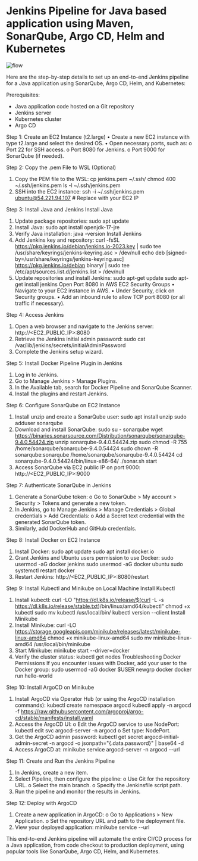 # Jenkins Pipeline for Java based application using Maven, SonarQube, Argo CD, Helm and Kubernetes

![flow](https://github.com/user-attachments/assets/422d7e1c-8ccb-453e-87d9-aa461dc86f67)



Here are the step-by-step details to set up an end-to-end Jenkins pipeline for a Java application using SonarQube, Argo CD, Helm, and Kubernetes:

Prerequisites:

   -  Java application code hosted on a Git repository
   -   Jenkins server
   -  Kubernetes cluster
   -  Argo CD

Step 1: Create an EC2 Instance (t2.large)
•	Create a new EC2 instance with type t2.large and select the desired OS.
•	Open necessary ports, such as:
o	Port 22 for SSH access.
o	Port 8080 for Jenkins.
o	Port 9000 for SonarQube (if needed).

Step 2: Copy the .pem File to WSL (Optional)
1.	Copy the PEM file to the WSL:
cp jenkins.pem ~/.ssh/
chmod 400 ~/.ssh/jenkins.pem
ls -l ~/.ssh/jenkins.pem
2.	SSH into the EC2 instance:
ssh -i ~/.ssh/jenkins.pem ubuntu@54.221.94.107  # Replace with your EC2 IP

Step 3: Install Java and Jenkins
Install Java
1.	Update package repositories:
sudo apt update
2.	Install Java:
sudo apt install openjdk-17-jre
3.	Verify Java installation: java -version
Install Jenkins
1.	Add Jenkins key and repository:
curl -fsSL https://pkg.jenkins.io/debian/jenkins.io-2023.key | sudo tee /usr/share/keyrings/jenkins-keyring.asc > /dev/null
echo deb [signed-by=/usr/share/keyrings/jenkins-keyring.asc] https://pkg.jenkins.io/debian binary/ | sudo tee /etc/apt/sources.list.d/jenkins.list > /dev/null
2.	Update repositories and install Jenkins:
sudo apt-get update
sudo apt-get install jenkins
Open Port 8080 in AWS EC2 Security Groups
•	Navigate to your EC2 instance in AWS.
•	Under Security, click on Security groups.
•	Add an inbound rule to allow TCP port 8080 (or all traffic if necessary).

Step 4: Access Jenkins
1.	Open a web browser and navigate to the Jenkins server:
http://<EC2_PUBLIC_IP>:8080
2.	Retrieve the Jenkins initial admin password:
sudo cat /var/lib/jenkins/secrets/initialAdminPassword
3.	Complete the Jenkins setup wizard.
   
Step 5: Install Docker Pipeline Plugin in Jenkins
1.	Log in to Jenkins.
2.	Go to Manage Jenkins > Manage Plugins.
3.	In the Available tab, search for Docker Pipeline and SonarQube Scanner.
4.	Install the plugins and restart Jenkins.

Step 6: Configure SonarQube on EC2 Instance
1.	Install unzip and create a SonarQube user:
sudo apt install unzip
sudo adduser sonarqube
2.	Download and install SonarQube:
sudo su - sonarqube
wget https://binaries.sonarsource.com/Distribution/sonarqube/sonarqube-9.4.0.54424.zip
unzip sonarqube-9.4.0.54424.zip
sudo chmod -R 755 /home/sonarqube/sonarqube-9.4.0.54424
sudo chown -R sonarqube:sonarqube /home/sonarqube/sonarqube-9.4.0.54424
cd sonarqube-9.4.0.54424/bin/linux-x86-64/
./sonar.sh start
3.	Access SonarQube via EC2 public IP on port 9000:
http://<EC2_PUBLIC_IP>:9000

Step 7: Authenticate SonarQube in Jenkins
1.	Generate a SonarQube token:
o	Go to SonarQube > My account > Security > Tokens and generate a new token.
2.	In Jenkins, go to Manage Jenkins > Manage Credentials > Global credentials > Add Credentials:
o	Add a Secret text credential with the generated SonarQube token.
3.	Similarly, add DockerHub and GitHub credentials.
   
Step 8: Install Docker on EC2 Instance
1.	Install Docker:
sudo apt update
sudo apt install docker.io
2.	Grant Jenkins and Ubuntu users permission to use Docker:
sudo usermod -aG docker jenkins
sudo usermod -aG docker ubuntu
sudo systemctl restart docker
3.	Restart Jenkins:
http://<EC2_PUBLIC_IP>:8080/restart

Step 9: Install Kubectl and Minikube on Local Machine
Install Kubectl
1.	Install kubectl:
curl -LO "https://dl.k8s.io/release/$(curl -L -s https://dl.k8s.io/release/stable.txt)/bin/linux/amd64/kubectl"
chmod +x kubectl
sudo mv kubectl /usr/local/bin/
kubectl version --client
Install Minikube
1.	Install Minikube:
curl -LO https://storage.googleapis.com/minikube/releases/latest/minikube-linux-amd64
chmod +x minikube-linux-amd64
sudo mv minikube-linux-amd64 /usr/local/bin/minikube
2.	Start Minikube:
minikube start --driver=docker
3.	Verify the cluster status:
kubectl get nodes
Troubleshooting Docker Permissions
If you encounter issues with Docker, add your user to the Docker group:
sudo usermod -aG docker $USER
newgrp docker
docker run hello-world

Step 10: Install ArgoCD on Minikube
1.	Install ArgoCD via Operator Hub (or using the ArgoCD installation commands):
kubectl create namespace argocd
kubectl apply -n argocd -f https://raw.githubusercontent.com/argoproj/argo-cd/stable/manifests/install.yaml
2.	Access the ArgoCD UI:
o	Edit the ArgoCD service to use NodePort:
kubectl edit svc argocd-server -n argocd
o	Set type: NodePort.
3.	Get the ArgoCD admin password:
kubectl get secret argocd-initial-admin-secret -n argocd -o jsonpath="{.data.password}" | base64 -d
4.	Access ArgoCD at:
minikube service argocd-server -n argocd --url

Step 11: Create and Run the Jenkins Pipeline
1.	In Jenkins, create a new item.
2.	Select Pipeline, then configure the pipeline:
o	Use Git for the repository URL.
o	Select the main branch.
o	Specify the Jenkinsfile script path.
3.	Run the pipeline and monitor the results in Jenkins.
   
Step 12: Deploy with ArgoCD
1.	Create a new application in ArgoCD:
o	Go to Applications > New Application.
o	Set the repository URL and path to the deployment file.
2.	View your deployed application:
minikube service <app-name> --url

This end-to-end Jenkins pipeline will automate the entire CI/CD process for a Java application, from code checkout to production deployment, using popular tools like SonarQube, Argo CD, Helm, and Kubernetes.
